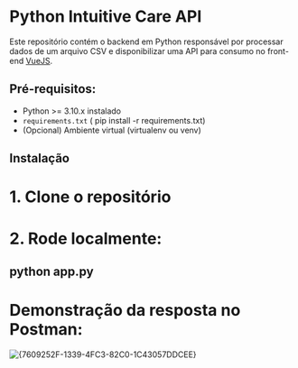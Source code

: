 # Python Intuitive Care API

Este repositório contém o backend em Python responsável por processar dados de um arquivo CSV e disponibilizar uma API para consumo no front-end [VueJS](https://github.com/IkaroChagas/vue-intuitive-care-front).

## Pré-requisitos:

- Python >= 3.10.x instalado
- `requirements.txt` ( pip install -r requirements.txt)
- (Opcional) Ambiente virtual (virtualenv ou venv)

## Instalação

# 1. Clone o repositório

# 2. Rode localmente:
   ## python app.py

# Demonstração da resposta no Postman:

![{7609252F-1339-4FC3-82C0-1C43057DDCEE}](https://github.com/user-attachments/assets/458a7176-d8f4-4f24-87d7-4ca0f4ec39c5)

